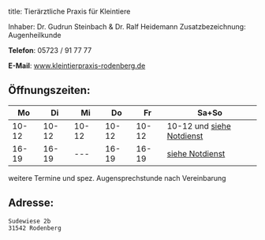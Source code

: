 title: Tierärztliche Praxis für Kleintiere

Inhaber: Dr. Gudrun Steinbach & Dr. Ralf Heidemann
Zusatzbezeichnung: Augenheilkunde

**Telefon**:   05723 / 91 77 77

**E-Mail**: www.kleintierpraxis-rodenberg.de


Öffnungszeiten:
---------------

|  Mo   |  Di   |  Mi   |  Do   |  Fr   |           Sa+So                      |
| ----- | ----- | ----- | ----- | ----- | ------------------------------------ |
| 10-12 | 10-12 | 10-12 | 10-12 | 10-12 | 10-12 und [siehe Notdienst](../notdienst.html) |
| 16-19 | 16-19 | ---   | 16-19 | 16-19 | [siehe Notdienst](../notdienst.html) |

weitere Termine und spez. Augensprechstunde nach Vereinbarung

Adresse:
---------

    Sudewiese 2b
    31542 Rodenberg

